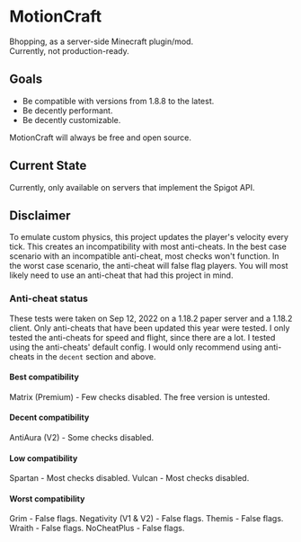 # MotionCraft

Bhopping, as a server-side Minecraft plugin/mod.  
Currently, not production-ready.  

## Goals

- Be compatible with versions from 1.8.8 to the latest.
- Be decently performant.
- Be decently customizable.

MotionCraft will always be free and open source.

## Current State

Currently, only available on servers that implement the Spigot API.

## Disclaimer

To emulate custom physics, this project updates the player's velocity every tick. This creates an incompatibility with most anti-cheats. In the best case scenario with an incompatible anti-cheat, most checks won't function. In the worst case scenario, the anti-cheat will false flag players. You will most likely need to use an anti-cheat that had this project in mind.

### Anti-cheat status

These tests were taken on Sep 12, 2022 on a 1.18.2 paper server and a 1.18.2 client. Only anti-cheats that have been updated this year were tested.
I only tested the anti-cheats for speed and flight, since there are a lot. I tested using the anti-cheats' default config.
I would only recommend using anti-cheats in the `decent` section and above.

#### Best compatibility

Matrix (Premium) - Few checks disabled. The free version is untested.

#### Decent compatibility

AntiAura (V2) - Some checks disabled.

#### Low compatibility

Spartan - Most checks disabled.
Vulcan - Most checks disabled.

#### Worst compatibility

Grim - False flags.
Negativity (V1 & V2) - False flags.
Themis - False flags.
Wraith - False flags.
NoCheatPlus - False flags.
